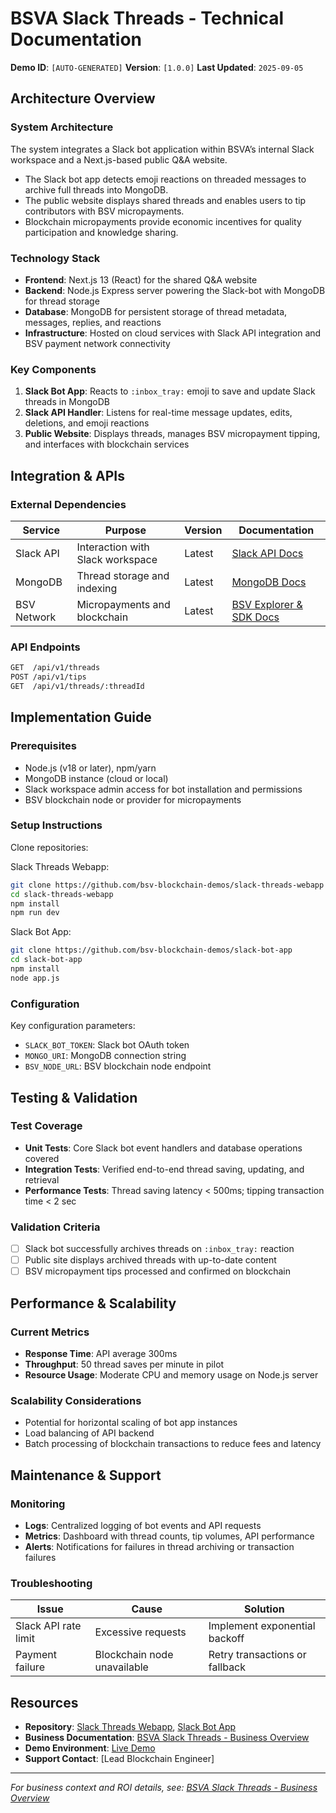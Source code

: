 # BSVA Slack Threads - Technical Documentation

**Demo ID**: `[AUTO-GENERATED]`
**Version**: `[1.0.0]`
**Last Updated**: `2025-09-05`

## Architecture Overview

### System Architecture
The system integrates a Slack bot application within BSVA’s internal Slack workspace and a Next.js-based public Q&A website.
- The Slack bot app detects emoji reactions on threaded messages to archive full threads into MongoDB.
- The public website displays shared threads and enables users to tip contributors with BSV micropayments.
- Blockchain micropayments provide economic incentives for quality participation and knowledge sharing.

### Technology Stack
- **Frontend**: Next.js 13 (React) for the shared Q&A website
- **Backend**: Node.js Express server powering the Slack-bot with MongoDB for thread storage
- **Database**: MongoDB for persistent storage of thread metadata, messages, replies, and reactions
- **Infrastructure**: Hosted on cloud services with Slack API integration and BSV payment network connectivity

### Key Components
1. **Slack Bot App**: Reacts to `:inbox_tray:` emoji to save and update Slack threads in MongoDB
2. **Slack API Handler**: Listens for real-time message updates, edits, deletions, and emoji reactions
3. **Public Website**: Displays threads, manages BSV micropayment tipping, and interfaces with blockchain services

## Integration & APIs

### External Dependencies
| Service       | Purpose                          | Version | Documentation                                   |
|---------------|---------------------------------|---------|------------------------------------------------|
| Slack API     | Interaction with Slack workspace| Latest  | [Slack API Docs](https://api.slack.com/)       |
| MongoDB       | Thread storage and indexing     | Latest  | [MongoDB Docs](https://www.mongodb.com/docs/)  |
| BSV Network   | Micropayments and blockchain    | Latest  | [BSV Explorer & SDK Docs](https://bsv.dev/)    |

### API Endpoints
```bash
GET  /api/v1/threads
POST /api/v1/tips
GET  /api/v1/threads/:threadId
```

## Implementation Guide

### Prerequisites
- Node.js (v18 or later), npm/yarn
- MongoDB instance (cloud or local)
- Slack workspace admin access for bot installation and permissions
- BSV blockchain node or provider for micropayments

### Setup Instructions

Clone repositories:

Slack Threads Webapp:
```bash
git clone https://github.com/bsv-blockchain-demos/slack-threads-webapp
cd slack-threads-webapp
npm install
npm run dev
```

Slack Bot App:
```bash
git clone https://github.com/bsv-blockchain-demos/slack-bot-app
cd slack-bot-app
npm install
node app.js
```

### Configuration

Key configuration parameters:

- `SLACK_BOT_TOKEN`: Slack bot OAuth token
- `MONGO_URI`: MongoDB connection string
- `BSV_NODE_URL`: BSV blockchain node endpoint

## Testing & Validation

### Test Coverage
- **Unit Tests**: Core Slack bot event handlers and database operations covered
- **Integration Tests**: Verified end-to-end thread saving, updating, and retrieval
- **Performance Tests**: Thread saving latency < 500ms; tipping transaction time < 2 sec

### Validation Criteria
- [ ] Slack bot successfully archives threads on `:inbox_tray:` reaction
- [ ] Public site displays archived threads with up-to-date content
- [ ] BSV micropayment tips processed and confirmed on blockchain

## Performance & Scalability

### Current Metrics
- **Response Time**: API average 300ms
- **Throughput**: 50 thread saves per minute in pilot
- **Resource Usage**: Moderate CPU and memory usage on Node.js server

### Scalability Considerations
- Potential for horizontal scaling of bot app instances
- Load balancing of API backend
- Batch processing of blockchain transactions to reduce fees and latency

## Maintenance & Support

### Monitoring
- **Logs**: Centralized logging of bot events and API requests
- **Metrics**: Dashboard with thread counts, tip volumes, API performance
- **Alerts**: Notifications for failures in thread archiving or transaction failures

### Troubleshooting
| Issue               | Cause                        | Solution                         |
|---------------------|------------------------------|---------------------------------|
| Slack API rate limit | Excessive requests           | Implement exponential backoff   |
| Payment failure     | Blockchain node unavailable  | Retry transactions or fallback  |

## Resources

- **Repository**: [Slack Threads Webapp](https://github.com/bsv-blockchain-demos/slack-threads-webapp), [Slack Bot App](https://github.com/bsv-blockchain-demos/slack-bot-app)
- **Business Documentation**: [BSVA Slack Threads - Business Overview](./business-slack-threads.md)
- **Demo Environment**: [Live Demo](http://slack-threads-us-01.bsvb.tech/)
- **Support Contact**: [Lead Blockchain Engineer]

---
*For business context and ROI details, see: [BSVA Slack Threads - Business Overview](./business-slack-threads.md)*

